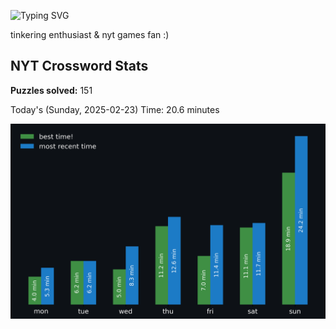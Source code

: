 ![Typing SVG](https://readme-typing-svg.demolab.com?font=Fira+Code&size=16&pause=700&color=FFFFFF&width=435&lines=hi+i'm+aimee!;nice+to+see+you+here!)

tinkering enthusiast & nyt games fan :)
<!-- START NYT-STATS -->
## NYT Crossword Stats
**Puzzles solved:** 151

Today's (Sunday, 2025-02-23) Time: 20.6 minutes


![Solve Times](./nyt_stats_graph.png)
<!-- END NYT-STATS -->
